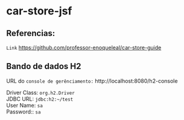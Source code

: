 # car-store-jsf
## Referencias:
`Link` https://github.com/professor-enoqueleal/car-store-guide


## Bando de dados H2
URL do `console de gerênciamento:` http://localhost:8080/h2-console

 Driver Class:  `org.h2.Driver` \
 JDBC URL:  `jdbc:h2:~/test` \
 User Name:  `sa` \
 Password::  `sa` 
